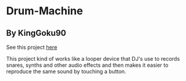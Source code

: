 # Drum-Machine
## By KingGoku90

See this project [here](https://github.com/KingGoku910/drum-machine.git)

This project kind of works like a looper device that DJ's use to records snares, synths and other audio effects and then makes it easier to reproduce the same sound by touching a button.
